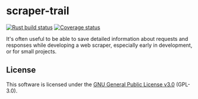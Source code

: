 # scraper-trail

[![Rust build status](https://img.shields.io/github/actions/workflow/status/travisbrown/scraper-trail/ci.yaml?branch=main)](https://github.com/travisbrown/scraper-trail/actions)
[![Coverage status](https://img.shields.io/codecov/c/github/travisbrown/scraper-trail/main.svg)](https://codecov.io/github/travisbrown/scraper-trail)

It's often useful to be able to save detailed information about requests and responses while developing a web scraper,
especially early in development, or for small projects.

## License

This software is licensed under the [GNU General Public License v3.0][gpl-v3] (GPL-3.0).

[gpl-v3]: https://www.gnu.org/licenses/gpl-3.0.en.html
